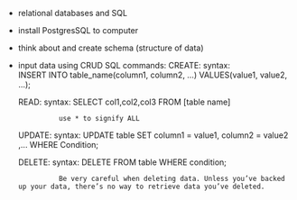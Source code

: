 - relational databases and SQL
- install PostgresSQL to computer
- think about and create schema (structure of data)
- input data using CRUD SQL commands: 
    CREATE:
        syntax:  
        INSERT INTO table_name(column1, column2, …) VALUES(value1, value2, …);

    READ: 
        syntax: 
        SELECT col1,col2,col3 FROM [table name]

                use * to signify ALL

    UPDATE: 
        syntax: 
        UPDATE table
            SET column1 = value1,
                column2 = value2 ,...
            WHERE
            Condition;

    DELETE: 
        syntax: 
        DELETE FROM table
            WHERE condition;

                Be very careful when deleting data. Unless you’ve backed up your data, there’s no way to retrieve data you’ve deleted.